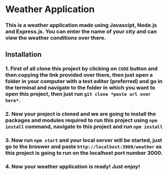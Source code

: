 # Weather Application 

### This is a weather application made using Javascipt, Node.js and Express.js. You can enter the name of your city and can view the weather conditions over there.

## Installation 

### 1. First of all clone this project by clicking on `CODE` button and then copying the link provided over there, then just open a folder in your computer with a text editor (preferred) and go in the terminal and navigate to the folder in which you want to open this project, then just run `git clone *paste url over here*`.

### 2. Now your project is cloned and we are going to install the packages and modules required to run this project using `npm install` command, navigate to this project and run `npm install`

### 3. Now run `npm start` and your local server will be started, just go to the broswer and paste `http://localhost:3000/weather` as this project is going to run on the localhost port number 3000.

### 4. Now your weather application is ready! Just enjoy!